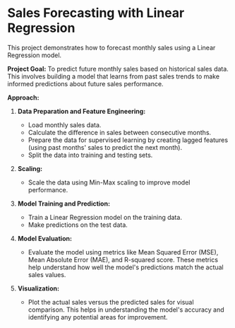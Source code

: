 # Sales Forecasting with Linear Regression

This project demonstrates how to forecast monthly sales using a Linear Regression model. 

**Project Goal:**  To predict future monthly sales based on historical sales data. This involves building a model that learns from past sales trends to make informed predictions about future sales performance.

**Approach:**

1. **Data Preparation and Feature Engineering:**
   - Load monthly sales data.
   - Calculate the difference in sales between consecutive months.
   - Prepare the data for supervised learning by creating lagged features (using past months' sales to predict the next month).
   - Split the data into training and testing sets.

2. **Scaling:**
   - Scale the data using Min-Max scaling to improve model performance.

3. **Model Training and Prediction:**
   - Train a Linear Regression model on the training data.
   - Make predictions on the test data.

4. **Model Evaluation:**
   - Evaluate the model using metrics like Mean Squared Error (MSE), Mean Absolute Error (MAE), and R-squared score. These metrics help understand how well the model's predictions match the actual sales values.

5. **Visualization:**
   - Plot the actual sales versus the predicted sales for visual comparison. This helps in understanding the model's accuracy and identifying any potential areas for improvement.
